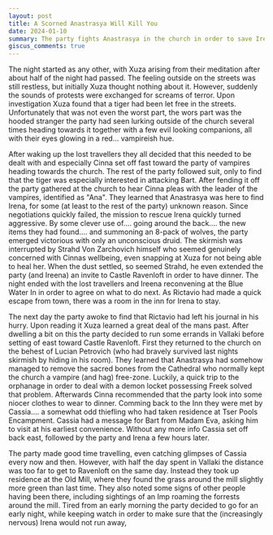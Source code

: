 ```yaml
---
layout: post
title: A Scorned Anastrasya Will Kill You
date: 2024-01-10
summary: The party fights Anastrasya in the church in order to save Ireena
giscus_comments: true
---
```


The night started as any other, with Xuza arising from their meditation after about half of the night had passed. The feeling outside on the streets was still restless, but initially Xuza thought nothing about it. However, suddenly the sounds of protests were exchanged for screams of terror. Upon investigation Xuza found that a tiger had been let free in the streets. Unfortunately that was not even the worst part, the wors part was the hooded stranger the party had seen lurking outside of the church several times heading towards it together with a few evil looking companions, all with their eyes glowing in a red... vampireish hue.

After waking up the lost travellers they all decided that this needed to be dealt with and especially Cinna set off fast toward the party of vampires heading towards the church. The rest of the party followed suit, only to find that the tiger was especially interested in attacking Bart. After fending it off the party gathered at the church to hear Cinna pleas with the leader of the vampires, identified as "Ana". They learned that Anastrasya was here to find Irena, for some (at least to the rest of the party) unknown reason. Since negotiations quickly failed, the mission to rescue Irena quickly turned aggressive. By some clever use of.... going around the back.... the new items they had found.... and summoning an 8-pack of wolves, the party emerged victorious with only an unconscious druid. The skirmish was interrupted by Strahd Von Zarchovich himself who seemed genuinely concerned with Cinnas wellbeing, even snapping at Xuza for not being able to heal her. When the dust settled, so seemed Strahd, he even extended the party (and Ireena) an invite to Castle Ravenloft in order to have dinner. The night ended with the lost travellers and Ireena reconvening at the Blue Water In in order to agree on what to do next. As Rictavio had made a quick escape from town, there was a room in the inn for Irena to stay.

The next day the party awoke to find that Rictavio had left his journal in his hurry. Upon reading it Xuza learned a great deal of the mans past. After dwelling a bit on this the party decided to run some errands in Vallaki before setting of east toward Castle Ravenloft. First they returned to the church on the behest of Lucian Petrovich (who had bravely survived last nights skirmish by hiding in his room). They learned that Anastrasya had somehow managed to remove the sacred bones from the Cathedral who normally kept the church a vampire (and hag) free-zone. Luckily, a quick trip to the orphanage in order to deal with a demon locket possessing Freek solved that problem. Afterwards Cinna recommended that the party look into some niocer clothes to wear to dinner. Comming back to the Inn they were met by Cassia.... a somewhat odd thiefling who had taken residence at Tser Pools Encampment. Cassia had a message for Bart from Madam Eva, asking him to visit at his earliest convenience. Without any more info Cassia set off back east, followed by the party and Irena a few hours later.

The party made good time travelling, even catching glimpses of Cassia every now and then. However, with half the day spent in Vallaki the distance was too far to get to Ravenloft on the same day. Instead they took up residence at the Old Mill, where they found the grass around the mill slightly more green than last time. They also noted some signs of other people having been there, including sightings of an Imp roaming the forrests around the mill.
Tired from an early morning the party decided to go for an early night, while keeping watch in order to make sure that the (increasingly nervous) Irena would not run away,
